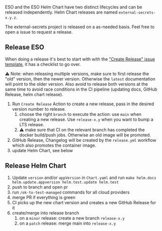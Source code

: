 ESO and the ESO Helm Chart have two distinct lifecycles and can be released independently. Helm Chart releases are named `external-secrets-x.y.z`.

The external-secrets project is released on a as-needed basis. Feel free to open a issue to request a release.

## Release ESO

When doing a release it's best to start with  with the ["Create Release" issue template](https://github.com/external-secrets/external-secrets/issues/new?assignees=&labels=area%2Frelease&projects=&template=create_release.md&title=Release+x.y), it has a checklist to go over.

⚠️ Note: when releasing multiple versions, make sure to first release the "old" version, then the newer version.
Otherwise the `latest` documentation will point to the older version. Also avoid to release both versions at the same time to avoid race conditions in the CI pipeline (updating docs, GitHub Release, helm chart release).

1. Run `Create Release` Action to create a new release, pass in the desired version number to release.
    1. choose the right `branch` to execute the action: use `main` when creating a new release. Use `release-x.y` when you want to bump a LTS release.
    1. ⚠️ make sure that CI on the relevant branch has completed the docker build/push jobs. Otherwise an old image will be promoted.
1. GitHub Release, Changelog will be created by the `release.yml` workflow which also promotes the container image.
1. update Helm Chart, see below

## Release Helm Chart

1. Update `version` and/or `appVersion` in `Chart.yaml` and run `make helm.docs helm.update.appversion helm.test.update helm.test`
1. push to branch and open pr
1. run `/ok-to-test-managed` commands for all cloud providers
1. merge PR if everything is green
1. CI picks up the new chart version and creates a new GitHub Release for it
1. create/merge into release branch
    1. on a `minor` release: create a new branch `release-x.y`
    1. on a `patch` release: merge main into `release-x.y`
